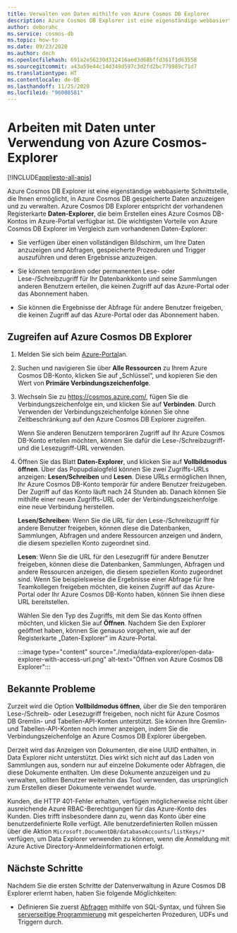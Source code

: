 ```yaml
---
title: Verwalten von Daten mithilfe von Azure Cosmos DB Explorer
description: Azure Cosmos DB Explorer ist eine eigenständige webbasierte Schnittstelle, die Ihnen ermöglicht, in Azure Cosmos DB gespeicherte Daten anzuzeigen und zu verwalten.
author: deborahc
ms.service: cosmos-db
ms.topic: how-to
ms.date: 09/23/2020
ms.author: dech
ms.openlocfilehash: 691a2e56230d312416aed3d68bffd361f1d63558
ms.sourcegitcommit: a43a59e44c14d349d597c3d2fd2bc779989c71d7
ms.translationtype: HT
ms.contentlocale: de-DE
ms.lasthandoff: 11/25/2020
ms.locfileid: "96008581"
---
```

# <a name="work-with-data-using-azure-cosmos-explorer"></a>Arbeiten mit Daten unter Verwendung von Azure Cosmos-Explorer 
[!INCLUDE[appliesto-all-apis](includes/appliesto-all-apis.md)]

Azure Cosmos DB Explorer ist eine eigenständige webbasierte Schnittstelle, die Ihnen ermöglicht, in Azure Cosmos DB gespeicherte Daten anzuzeigen und zu verwalten. Azure Cosmos DB Explorer entspricht der vorhandenen Registerkarte **Daten-Explorer**, die beim Erstellen eines Azure Cosmos DB-Kontos im Azure-Portal verfügbar ist. Die wichtigsten Vorteile von Azure Cosmos DB Explorer im Vergleich zum vorhandenen Daten-Explorer:

* Sie verfügen über einen vollständigen Bildschirm, um Ihre Daten anzuzeigen und Abfragen, gespeicherte Prozeduren und Trigger auszuführen und deren Ergebnisse anzuzeigen.  

* Sie können temporären oder permanenten Lese- oder Lese-/Schreibzugriff für Ihr Datenbankkonto und seine Sammlungen anderen Benutzern erteilen, die keinen Zugriff auf das Azure-Portal oder das Abonnement haben.  

* Sie können die Ergebnisse der Abfrage für andere Benutzer freigeben, die keinen Zugriff auf das Azure-Portal oder das Abonnement haben.  

## <a name="access-azure-cosmos-db-explorer"></a>Zugreifen auf Azure Cosmos DB Explorer

1. Melden Sie sich beim [Azure-Portal](https://portal.azure.com/)an. 

2. Suchen und navigieren Sie über **Alle Ressourcen** zu Ihrem Azure Cosmos DB-Konto, klicken Sie auf „Schlüssel“, und kopieren Sie den Wert von **Primäre Verbindungszeichenfolge**.  

3. Wechseln Sie zu https://cosmos.azure.com/, fügen Sie die Verbindungszeichenfolge ein, und klicken Sie auf **Verbinden**. Durch Verwenden der Verbindungszeichenfolge können Sie ohne Zeitbeschränkung auf den Azure Cosmos DB Explorer zugreifen.  

   Wenn Sie anderen Benutzern temporären Zugriff auf Ihr Azure Cosmos DB-Konto erteilen möchten, können Sie dafür die Lese-/Schreibzugriff- und die Lesezugriff-URL verwenden. 

4. Öffnen Sie das Blatt **Daten-Explorer**, und klicken Sie auf **Vollbildmodus öffnen**. Über das Popupdialogfeld können Sie zwei Zugriffs-URLs anzeigen: **Lesen/Schreiben** und **Lesen**. Diese URLs ermöglichen Ihnen, Ihr Azure Cosmos DB-Konto temporär für andere Benutzer freizugeben. Der Zugriff auf das Konto läuft nach 24 Stunden ab. Danach können Sie mithilfe einer neuen Zugriffs-URL oder der Verbindungszeichenfolge eine neue Verbindung herstellen. 

   **Lesen/Schreiben**: Wenn Sie die URL für den Lese-/Schreibzugriff für andere Benutzer freigeben, können diese die Datenbanken, Sammlungen, Abfragen und andere Ressourcen anzeigen und ändern, die diesem speziellen Konto zugeordnet sind.

   **Lesen**: Wenn Sie die URL für den Lesezugriff für andere Benutzer freigeben, können diese die Datenbanken, Sammlungen, Abfragen und andere Ressourcen anzeigen, die diesem speziellen Konto zugeordnet sind. Wenn Sie beispielsweise die Ergebnisse einer Abfrage für Ihre Teamkollegen freigeben möchten, die keinen Zugriff auf das Azure-Portal oder Ihr Azure Cosmos DB-Konto haben, können Sie ihnen diese URL bereitstellen.

   Wählen Sie den Typ des Zugriffs, mit dem Sie das Konto öffnen möchten, und klicken Sie auf **Öffnen**. Nachdem Sie den Explorer geöffnet haben, können Sie genauso vorgehen, wie auf der Registerkarte „Daten-Explorer“ im Azure-Portal.

   :::image type="content" source="./media/data-explorer/open-data-explorer-with-access-url.png" alt-text="Öffnen von Azure Cosmos DB Explorer":::

## <a name="known-issues"></a>Bekannte Probleme

Zurzeit wird die Option **Vollbildmodus öffnen**, über die Sie den temporären Lese-/Schreib- oder Lesezugriff freigeben, noch nicht für Azure Cosmos DB Gremlin- und Tabellen-API-Konten unterstützt. Sie können Ihre Gremlin- und Tabellen-API-Konten noch immer anzeigen, indem Sie die Verbindungszeichenfolge an Azure Cosmos DB Explorer übergeben. 

Derzeit wird das Anzeigen von Dokumenten, die eine UUID enthalten, in Data Explorer nicht unterstützt. Dies wirkt sich nicht auf das Laden von Sammlungen aus, sondern nur auf einzelne Dokumente oder Abfragen, die diese Dokumente enthalten. Um diese Dokumente anzuzeigen und zu verwalten, sollten Benutzer weiterhin das Tool verwenden, das ursprünglich zum Erstellen dieser Dokumente verwendet wurde.

Kunden, die HTTP 401-Fehler erhalten, verfügen möglicherweise nicht über ausreichende Azure RBAC-Berechtigungen für das Azure-Konto des Kunden. Dies trifft insbesondere dann zu, wenn das Konto über eine benutzerdefinierte Rolle verfügt. Alle benutzerdefinierten Rollen müssen über die Aktion `Microsoft.DocumentDB/databaseAccounts/listKeys/*` verfügen, um Data Explorer verwenden zu können, wenn die Anmeldung mit Azure Active Directory-Anmeldeinformationen erfolgt.

## <a name="next-steps"></a>Nächste Schritte

Nachdem Sie die ersten Schritte der Datenverwaltung in Azure Cosmos DB Explorer erlernt haben, haben Sie folgende Möglichkeiten:

* Definieren Sie zuerst [Abfragen](./sql-query-getting-started.md) mithilfe von SQL-Syntax, und führen Sie [serverseitige Programmierung](stored-procedures-triggers-udfs.md) mit gespeicherten Prozeduren, UDFs und Triggern durch.
